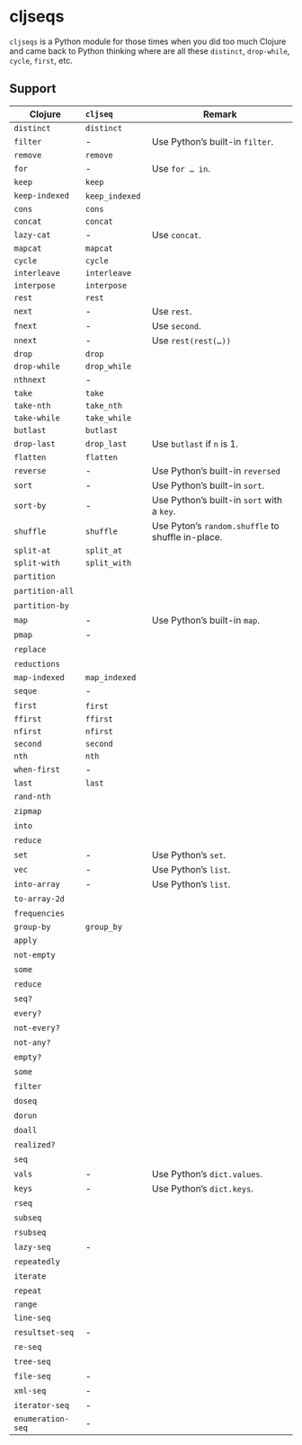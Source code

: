 # cljseqs

`cljseqs` is a Python module for those times when you did too much Clojure and
came back to Python thinking where are all these `distinct`, `drop-while`,
`cycle`, `first`, etc.

## Support

| Clojure           | `cljseq`        | Remark                                     |
|-------------------|:----------------|--------------------------------------------|
| `distinct`        | `distinct`      |                                            |
| `filter`          | -               | Use Python’s built-in `filter`.            |
| `remove`          | `remove`        |                                            |
| `for`             | -               | Use `for … in`.                            |
| `keep`            | `keep`          |                                            |
| `keep-indexed`    | `keep_indexed`  |                                            |
| `cons`            | `cons`          |                                            |
| `concat`          | `concat`        |                                            |
| `lazy-cat`        | -               | Use `concat`.                              |
| `mapcat`          | `mapcat`        |                                            |
| `cycle`           | `cycle`         |                                            |
| `interleave`      | `interleave`    |                                            |
| `interpose`       | `interpose`     |                                            |
| `rest`            | `rest`          |                                            |
| `next`            | -               | Use `rest`.                                |
| `fnext`           | -               | Use `second`.                              |
| `nnext`           | -               | Use `rest(rest(…))`                        |
| `drop`            | `drop`          |                                            |
| `drop-while`      | `drop_while`    |                                            |
| `nthnext`         | -               |                                            |
| `take`            | `take`          |                                            |
| `take-nth`        | `take_nth`      |                                            |
| `take-while`      | `take_while`    |                                            |
| `butlast`         | `butlast`       |                                            |
| `drop-last`       | `drop_last`     | Use `butlast` if `n` is 1.                 |
| `flatten`         | `flatten`       |                                            |
| `reverse`         | -               | Use Python’s built-in `reversed`           |
| `sort`            | -               | Use Python’s built-in `sort`.              |
| `sort-by`         | -               | Use Python’s built-in `sort` with a `key`. |
| `shuffle`         | `shuffle`       | Use Pyton’s `random.shuffle` to shuffle in-place. |
| `split-at`        | `split_at`      |                                            |
| `split-with`      | `split_with`    |                                            |
| `partition`       |                 |                                            |
| `partition-all`   |                 |                                            |
| `partition-by`    |                 |                                            |
| `map`             | -               | Use Python’s built-in `map`.               |
| `pmap`            | -               |                                            |
| `replace`         |                 |                                            |
| `reductions`      |                 |                                            |
| `map-indexed`     | `map_indexed`   |                                            |
| `seque`           | -               |                                            |
| `first`           | `first`         |                                            |
| `ffirst`          | `ffirst`        |                                            |
| `nfirst`          | `nfirst`        |                                            |
| `second`          | `second`        |                                            |
| `nth`             | `nth`           |                                            |
| `when-first`      | -               |                                            |
| `last`            | `last`          |                                            |
| `rand-nth`        |                 |                                            |
| `zipmap`          |                 |                                            |
| `into`            |                 |                                            |
| `reduce`          |                 |                                            |
| `set`             | -               | Use Python’s `set`.                        |
| `vec`             | -               | Use Python’s `list`.                       |
| `into-array`      | -               | Use Python’s `list`.                       |
| `to-array-2d`     |                 |                                            |
| `frequencies`     |                 |                                            |
| `group-by`        | `group_by`      |                                            |
| `apply`           |                 |                                            |
| `not-empty`       |                 |                                            |
| `some`            |                 |                                            |
| `reduce`          |                 |                                            |
| `seq?`            |                 |                                            |
| `every?`          |                 |                                            |
| `not-every?`      |                 |                                            |
| `not-any?`        |                 |                                            |
| `empty?`          |                 |                                            |
| `some`            |                 |                                            |
| `filter`          |                 |                                            |
| `doseq`           |                 |                                            |
| `dorun`           |                 |                                            |
| `doall`           |                 |                                            |
| `realized?`       |                 |                                            |
| `seq`             |                 |                                            |
| `vals`            | -               | Use Python’s `dict.values`.                |
| `keys`            | -               | Use Python’s `dict.keys`.                  |
| `rseq`            |                 |                                            |
| `subseq`          |                 |                                            |
| `rsubseq`         |                 |                                            |
| `lazy-seq`        | -               |                                            |
| `repeatedly`      |                 |                                            |
| `iterate`         |                 |                                            |
| `repeat`          |                 |                                            |
| `range`           |                 |                                            |
| `line-seq`        |                 |                                            |
| `resultset-seq`   | -               |                                            |
| `re-seq`          |                 |                                            |
| `tree-seq`        |                 |                                            |
| `file-seq`        | -               |                                            |
| `xml-seq`         | -               |                                            |
| `iterator-seq`    | -               |                                            |
| `enumeration-seq` | -               |                                            |
